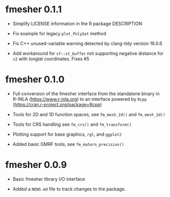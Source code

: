# fmesher 0.1.1

* Simplify LICENSE information in the R package DESCRIPTION

* Fix example for legacy `plot_PolySet` method

* Fix C++ unused-variable warning detected by clang-tidy version 16.0.6

* Add workaround for `sf::st_buffer` not supporting negative distance
  for `s2` with longlat coordinates. Fixes #5

# fmesher 0.1.0

* Full conversion of the fmesher interface from the standalone binary in R-INLA
  (https://www.r-inla.org) to an interface powered by `Rcpp`
  (https://cran.r-project.org/package=Rcpp)

* Tools for 2D and 1D function spaces, see `fm_mesh_2d()` and `fm_mesh_1d()`

* Tools for CRS handling see `fm_crs()` and `fm_transform()`

* Plotting support for base graphics, `rgl`, and `ggplot2`

* Added basic GMRF tools, see `fm_matern_precision()`

# fmesher 0.0.9

* Basic fmesher library I/O interface

* Added a `NEWS.md` file to track changes to the package.
